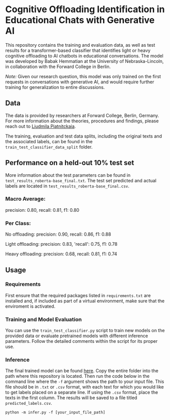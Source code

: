 # Cognitive Offloading Identification in Educational Chats with Generative AI

This repository contains the training and evaluation data, as well as test results for a transformer-based classifier that identifies light or heavy cognitive offloading to AI chatbots in educational conversations. The model was developed by Babak Hemmatian at the University of Nebraska-Lincoln, in collaboration with the Forward College in Berlin.

*Note:* Given our research question, this model was only trained on the first requests in conversations with generative AI, and would require further training for generalization to entire discussions.

## Data
The data is provided by researchers at Forward College, Berlin, Germany. For more information about the theories, procedures and findings, please reach out to [Liudmila Piatnitckaia](mailto:liudmila.piatnitckaia@forward-college.eu).

The training, evaluation and test data splits, including the original texts and the associated labels, can be found in the ```train_test_classifier_data_split``` folder. 

## Performance on a held-out 10% test set

More information about the test parameters can be found in ```test_results_roberta-base_final.txt```. The test set predicted and actual labels are located in ```test_results_roberta-base_final.csv```.

### Macro Average:
precision: 0.80, recall: 0.81, f1: 0.80

### Per Class: 
No offloading: 
precision: 0.90, recall: 0.86, f1: 0.88

Light offloading: 
precision: 0.83, 'recall': 0.75, f1: 0.78

Heavy offloading:
precision: 0.68, recall: 0.81, f1: 0.74

## Usage

### Requirements
First ensure that the required packages listed in ```requirements.txt``` are installed and, if included as part of a virtual environment, make sure that the enviroment is activated.

### Training and Model Evaluation
You can use the ```train_test_classifier.py``` script to train new models on the provided data or evaluate pretrained models with different inference parameters. Follow the detailed comments within the script for its proper use.

### Inference
The final trained model can be found [here](https://drive.google.com/drive/u/0/folders/11ljkn5eeM3fBzwiAS1IDLkPUmUp40oXx). Copy the entire folder into the path where this repository is located. Then run the code below in the command line where the ```-f``` argument shows the path to your input file. This file should be in ```.txt``` or ```.csv``` format, with each text for which you would like to get labels placed on a separate line. If using the ```.csv``` format, place the texts in the first column. The results will be saved to a file titled ```predicted_labels.csv```.
```
python -m infer.py -f [your_input_file_path]
```
